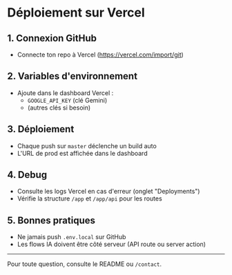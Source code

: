 # Déploiement sur Vercel

## 1. Connexion GitHub
- Connecte ton repo à Vercel (https://vercel.com/import/git)

## 2. Variables d'environnement
- Ajoute dans le dashboard Vercel :
  - `GOOGLE_API_KEY` (clé Gemini)
  - (autres clés si besoin)

## 3. Déploiement
- Chaque push sur `master` déclenche un build auto
- L'URL de prod est affichée dans le dashboard

## 4. Debug
- Consulte les logs Vercel en cas d'erreur (onglet "Deployments")
- Vérifie la structure `/app` et `/app/api` pour les routes

## 5. Bonnes pratiques
- Ne jamais push `.env.local` sur GitHub
- Les flows IA doivent être côté serveur (API route ou server action)

---

Pour toute question, consulte le README ou `/contact`.
